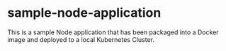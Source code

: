 # sample-node-application
This is a sample Node application that has been packaged into a Docker image and deployed to a local Kubernetes Cluster.

